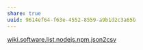 ```yaml
---
share: true
uuid: 9614ef64-f63e-4552-8559-a9b1d2c3a65b
---
```

[wiki.software.list.nodejs.npm.json2csv](/undefined)
